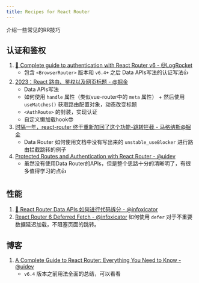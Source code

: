 ```yaml
---
title: Recipes for React Router
---
```


介绍一些常见的RR技巧

## 认证和鉴权
1. [🚀 Complete guide to authentication with React Router v6 - @LogRocket](https://blog.logrocket.com/complete-guide-authentication-with-react-router-v6/#using-react-rounter-v64-data-library-apis)
   - 包含 `<BrowserRouter>` 版本和 `v6.4+` 之后 Data APIs写法的认证写法👍
2. [2023：React 路由、鉴权以及网页标题 - @掘金](https://juejin.cn/post/7185897452862439485)
   - Data APIs写法
   - 如何使用 `handle` 属性（类似vue-router中的 `meta` 属性） + 然后使用 `useMatches()` 获取路由配置对象，动态改变标题
   - `<AuthRoute>` 的封装，实现认证
   - 自定义懒加载hook😎
3. [时隔一年，react-router 终于重新加回了这个功能-跳转拦截 - 马格纳斯@掘金](https://juejin.cn/post/7193909961305358394)
   - Data Router 如何使用文档中没有写出来的 `unstable_useBlocker` 进行路由拦截跳转的例子
4. [Protected Routes and Authentication with React Router - @uidev](https://ui.dev/react-router-protected-routes-authentication)
   - 虽然没有使用Data Router的APIs，但是整个思路十分的清晰明了，有很多值得学习的点👍



## 性能

1. [🎉 React Router Data APIs 如何进行代码拆分 - @infoxicator](https://www.infoxicator.com/react-router-6-4-code-splitting)
1. [React Router 6 Deferred Fetch - @infoxicator](https://www.infoxicator.com/react-router-6-deferred-fetch) 如何使用 `defer` 对于不重要数据延迟加载，不阻塞页面的跳转。





## 博客

1. [A Complete Guide to React Router: Everything You Need to Know - @uidev](https://ui.dev/react-router-tutorial#pass-props-to-router-components)
   - `v6.4` 版本之前用法全面的总结，可以看看